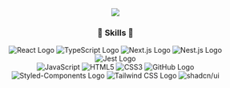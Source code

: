 <div align="center">
<img src="https://capsule-render.vercel.app/api?type=waving&color=gradient&height=200&section=header&text=HI&nbsp;😎%20%20&fontSize=52&animation=fadeIn&fontAlignY=42&fontAlign=86&fontColor=ffffff">

### 🚀 Skills 🚀

![React Logo](https://img.shields.io/badge/-React-61dafb?style=flat&logo=react&logoColor=black)
![TypeScript Logo](https://img.shields.io/badge/-TypeScript-3178c6?style=flat&logo=typescript&logoColor=black)
![Next.js Logo](https://img.shields.io/badge/-Next.js-000000?style=flat&logo=next.js&logoColor=white)
![Nest.js Logo](https://img.shields.io/badge/-Nest.js-e0234e?style=flat&logo=nestjs&logoColor=black)
![Jest Logo](https://img.shields.io/badge/-Jest-C21325?style=flat&logo=jest&logoColor=white)
<br/>
![JavaScript](https://img.shields.io/badge/-JavaScript-f7df1e?style=flat&logo=javascript&logoColor=black)
![HTML5](https://img.shields.io/badge/-HTML5-E34F26?style=flat&logo=html5&logoColor=white)
![CSS3](https://img.shields.io/badge/-CSS3-1572B6?style=flat&logo=css3&logoColor=white)
![GitHub Logo](https://img.shields.io/badge/-GitHub-181717?style=flat&logo=github&logoColor=white)
<br/>
![Styled-Components Logo](https://img.shields.io/badge/-styled--components-DB7093?style=flat&logo=styled-components&logoColor=white)
![Tailwind CSS Logo](https://img.shields.io/badge/-Tailwind_CSS-38b2ac?style=flat&logo=tailwindcss&logoColor=white)
![shadcn/ui](https://img.shields.io/badge/-shadcn/UI-000000?style=flat&logo=shadcn-ui&logoColor=white)

</div>
